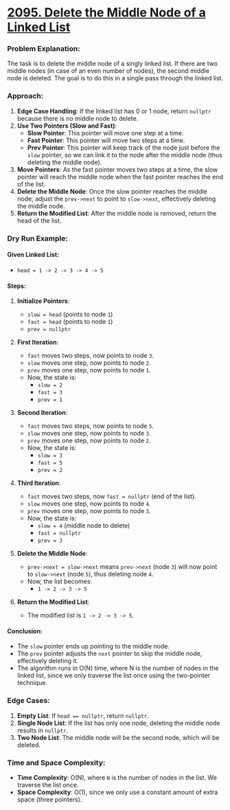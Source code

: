 # [2095. Delete the Middle Node of a Linked List](https://leetcode.com/problems/delete-the-middle-node-of-a-linked-list/)

### Problem Explanation:

The task is to delete the middle node of a singly linked list. If there are two middle nodes (in case of an even number of nodes), the second middle node is deleted. The goal is to do this in a single pass through the linked list.

### Approach:

1. **Edge Case Handling**: If the linked list has 0 or 1 node, return `nullptr` because there is no middle node to delete.
2. **Use Two Pointers (Slow and Fast)**:
   - **Slow Pointer**: This pointer will move one step at a time.
   - **Fast Pointer**: This pointer will move two steps at a time.
   - **Prev Pointer**: This pointer will keep track of the node just before the `slow` pointer, so we can link it to the node after the middle node (thus deleting the middle node).
3. **Move Pointers**: As the fast pointer moves two steps at a time, the slow pointer will reach the middle node when the fast pointer reaches the end of the list.
4. **Delete the Middle Node**: Once the slow pointer reaches the middle node, adjust the `prev->next` to point to `slow->next`, effectively deleting the middle node.
5. **Return the Modified List**: After the middle node is removed, return the head of the list.

### Dry Run Example:

#### Given Linked List:

- `head = 1 -> 2 -> 3 -> 4 -> 5`

#### Steps:

1. **Initialize Pointers**:
   - `slow = head` (points to node `1`)
   - `fast = head` (points to node `1`)
   - `prev = nullptr`
2. **First Iteration**:
   - `fast` moves two steps, now points to node `3`.
   - `slow` moves one step, now points to node `2`.
   - `prev` moves one step, now points to node `1`.
   - Now, the state is:
     - `slow = 2`
     - `fast = 3`
     - `prev = 1`
3. **Second Iteration**:

   - `fast` moves two steps, now points to node `5`.
   - `slow` moves one step, now points to node `3`.
   - `prev` moves one step, now points to node `2`.
   - Now, the state is:
     - `slow = 3`
     - `fast = 5`
     - `prev = 2`

4. **Third Iteration**:

   - `fast` moves two steps, now `fast = nullptr` (end of the list).
   - `slow` moves one step, now points to node `4`.
   - `prev` moves one step, now points to node `3`.
   - Now, the state is:
     - `slow = 4` (middle node to delete)
     - `fast = nullptr`
     - `prev = 3`

5. **Delete the Middle Node**:

   - `prev->next = slow->next` means `prev->next` (node `3`) will now point to `slow->next` (node `5`), thus deleting node `4`.
   - Now, the list becomes:
     - `1 -> 2 -> 3 -> 5`

6. **Return the Modified List**:
   - The modified list is `1 -> 2 -> 3 -> 5`.

#### Conclusion:

- The `slow` pointer ends up pointing to the middle node.
- The `prev` pointer adjusts the `next` pointer to skip the middle node, effectively deleting it.
- The algorithm runs in O(N) time, where N is the number of nodes in the linked list, since we only traverse the list once using the two-pointer technique.

### Edge Cases:

1. **Empty List**: If `head == nullptr`, return `nullptr`.
2. **Single Node List**: If the list has only one node, deleting the middle node results in `nullptr`.
3. **Two Node List**: The middle node will be the second node, which will be deleted.

### Time and Space Complexity:

- **Time Complexity**: O(N), where `N` is the number of nodes in the list. We traverse the list once.
- **Space Complexity**: O(1), since we only use a constant amount of extra space (three pointers).
